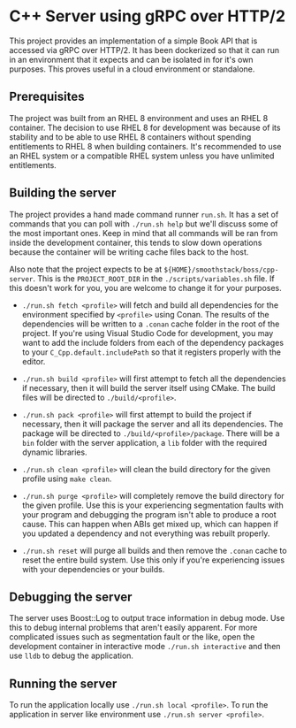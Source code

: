 # C++ Server using gRPC over HTTP/2

This project provides an implementation of a simple Book API that is accessed via gRPC over HTTP/2.
It has been dockerized so that it can run in an environment that it expects and can be isolated in
for it's own purposes. This proves useful in a cloud environment or standalone.

## Prerequisites

The project was built from an RHEL 8 environment and uses an RHEL 8 container. The decision to use
RHEL 8 for development was because of its stability and to be able to use RHEL 8 containers without
spending entitlements to RHEL 8 when building containers. It's recommended to use an RHEL system or
a compatible RHEL system unless you have unlimited entitlements.

## Building the server

The project provides a hand made command runner `run.sh`. It has a set of commands that you can poll
with `./run.sh help` but we'll discuss some of the most important ones. Keep in mind that all
commands will be ran from inside the development container, this tends to slow down operations
because the container will be writing cache files back to the host.

Also note that the project expects to be at `${HOME}/smoothstack/boss/cpp-server`. This is the
`PROJECT_ROOT_DIR` in the `./scripts/variables.sh` file. If this doesn't work for you, you are
welcome to change it for your purposes.

- `./run.sh fetch <profile>` will fetch and build all dependencies for the environment specified by
`<profile>` using Conan. The results of the dependencies will be written to a `.conan` cache folder
in the root of the project. If you're using Visual Studio Code for development, you may want to add
the include folders from each of the dependency packages to your `C_Cpp.default.includePath` so that
it registers properly with the editor.

- `./run.sh build <profile>` will first attempt to fetch all the dependencies if necessary, then it
will build the server itself using CMake. The build files will be directed to `./build/<profile>`.

- `./run.sh pack <profile>` will first attempt to build the project if necessary, then it will
package the server and all its dependencies. The package will be directed to
`./build/<profile>/package`. There will be a `bin` folder with the server application, a `lib`
folder with the required dynamic libraries.

- `./run.sh clean <profile>` will clean the build directory for the given profile using
`make clean`.

- `./run.sh purge <profile>` will completely remove the build directory for the given profile. Use
this is your experiencing segmentation faults with your program and debugging the program isn't able
to produce a root cause. This can happen when ABIs get mixed up, which can happen if you updated a
dependency and not everything was rebuilt properly.

- `./run.sh reset` will purge all builds and then remove the `.conan` cache to reset the entire
build system. Use this only if you're experiencing issues with your dependencies or your builds.

## Debugging the server

The server uses Boost::Log to output trace information in debug mode. Use this to debug internal
problems that aren't easily apparent. For more complicated issues such as segmentation fault or the
like, open the development container in interactive mode `./run.sh interactive` and then use `lldb`
to debug the application.

## Running the server

To run the application locally use `./run.sh local <profile>`. To run the application in server like
environment use `./run.sh server <profile>`.
